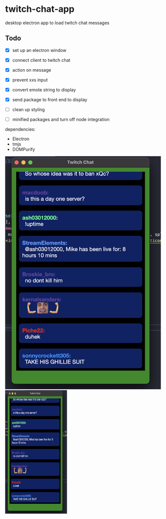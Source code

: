 # twitch-chat-app
desktop electron app to load twitch chat messages


## Todo
- [x] set up an electron window
- [x] connect client to twitch chat
- [x] action on message
- [x] prevent xxs input 
- [x] convert emote string to display
- [x] send package to front end to display
- [ ] clean up styling 
- [ ] minified packages and turn off node integration



dependencies:
* Electron
* tmjs
* DOMPurify



![alt text](https://raw.githubusercontent.com/alexshelto/twitch-chat-app/main/screenshots/chat.png)
<img src="https://raw.githubusercontent.com/alexshelto/twitch-chat-app/main/screenshots/chat.png" width="200" height="400" />


